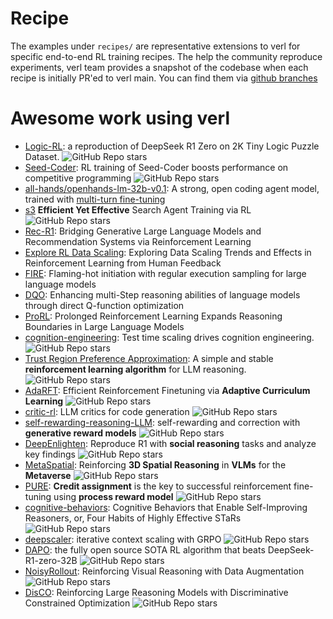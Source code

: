 # Recipe
The examples under `recipes/` are representative extensions to verl for specific end-to-end RL training recipes.
The help the community reproduce experiments, verl team provides a snapshot of the codebase when each recipe is initially PR'ed to verl main. You can find them via [github branches](https://github.com/volcengine/verl/branches/all?query=recipe)

# Awesome work using verl

- [Logic-RL](https://github.com/Unakar/Logic-RL): a reproduction of DeepSeek R1 Zero on 2K Tiny Logic Puzzle Dataset. ![GitHub Repo stars](https://img.shields.io/github/stars/Unakar/Logic-RL)
- [Seed-Coder](https://github.com/ByteDance-Seed/Seed-Coder): RL training of Seed-Coder boosts performance on competitive programming ![GitHub Repo stars](https://img.shields.io/github/stars/ByteDance-Seed/Seed-Coder)
- [all-hands/openhands-lm-32b-v0.1](https://www.all-hands.dev/blog/introducing-openhands-lm-32b----a-strong-open-coding-agent-model): A strong, open coding agent model, trained with [multi-turn fine-tuning](https://github.com/volcengine/verl/pull/195)
- [s3](https://github.com/pat-jj/s3) **Efficient Yet Effective** Search Agent Training via RL ![GitHub Repo stars](https://img.shields.io/github/stars/pat-jj/s3)
- [Rec-R1](https://arxiv.org/pdf/2503.24289): Bridging Generative Large Language Models and Recommendation Systems via Reinforcement Learning
- [Explore RL Data Scaling](https://arxiv.org/abs/2503.22230): Exploring Data Scaling Trends and Effects in Reinforcement Learning from Human Feedback
- [FIRE](https://arxiv.org/abs/2410.21236): Flaming-hot initiation with regular execution sampling for large language models
- [DQO](https://arxiv.org/abs/2410.09302): Enhancing multi-Step reasoning abilities of language models through direct Q-function optimization
- [ProRL](https://arxiv.org/abs/2505.24864): Prolonged Reinforcement Learning Expands Reasoning Boundaries in Large Language Models
- [cognition-engineering](https://github.com/gair-nlp/cognition-engineering): Test time scaling drives cognition engineering. ![GitHub Repo stars](https://img.shields.io/github/stars/gair-nlp/cognition-engineering)
- [Trust Region Preference Approximation](https://github.com/XueruiSu/Trust-Region-Preference-Approximation): A simple and stable **reinforcement learning algorithm** for LLM reasoning. ![GitHub Repo stars](https://img.shields.io/github/stars/XueruiSu/Trust-Region-Preference-Approximation)
- [AdaRFT](https://github.com/uscnlp-lime/verl): Efficient Reinforcement Finetuning via **Adaptive Curriculum Learning** ![GitHub Repo stars](https://img.shields.io/github/stars/uscnlp-lime/verl)
- [critic-rl](https://github.com/HKUNLP/critic-rl): LLM critics for code generation ![GitHub Repo stars](https://img.shields.io/github/stars/HKUNLP/critic-rl)
- [self-rewarding-reasoning-LLM](https://arxiv.org/pdf/2502.19613): self-rewarding and correction with **generative reward models** ![GitHub Repo stars](https://img.shields.io/github/stars/RLHFlow/Self-rewarding-reasoning-LLM)
- [DeepEnlighten](https://github.com/DolbyUUU/DeepEnlighten): Reproduce R1 with **social reasoning** tasks and analyze key findings ![GitHub Repo stars](https://img.shields.io/github/stars/DolbyUUU/DeepEnlighten)
- [MetaSpatial](https://github.com/PzySeere/MetaSpatial): Reinforcing **3D Spatial Reasoning** in **VLMs** for the **Metaverse** ![GitHub Repo stars](https://img.shields.io/github/stars/PzySeere/MetaSpatial)
- [PURE](https://github.com/CJReinforce/PURE): **Credit assignment** is the key to successful reinforcement fine-tuning using **process reward model** ![GitHub Repo stars](https://img.shields.io/github/stars/CJReinforce/PURE)
- [cognitive-behaviors](https://github.com/kanishkg/cognitive-behaviors): Cognitive Behaviors that Enable Self-Improving Reasoners, or, Four Habits of Highly Effective STaRs ![GitHub Repo stars](https://img.shields.io/github/stars/kanishkg/cognitive-behaviors)
- [deepscaler](https://github.com/agentica-project/rllm/tree/deepscaler): iterative context scaling with GRPO ![GitHub Repo stars](https://img.shields.io/github/stars/agentica-project/deepscaler)
- [DAPO](https://dapo-sia.github.io/): the fully open source SOTA RL algorithm that beats DeepSeek-R1-zero-32B ![GitHub Repo stars](https://img.shields.io/github/stars/volcengine/verl)
- [NoisyRollout](https://github.com/NUS-TRAIL/NoisyRollout): Reinforcing Visual Reasoning with Data Augmentation ![GitHub Repo stars](https://img.shields.io/github/stars/NUS-TRAIL/NoisyRollout)
- [DisCO](https://github.com/Optimization-AI/DisCO): Reinforcing Large Reasoning Models with
Discriminative Constrained Optimization ![GitHub Repo stars](https://img.shields.io/github/stars/Optimization-AI/DisCO)

